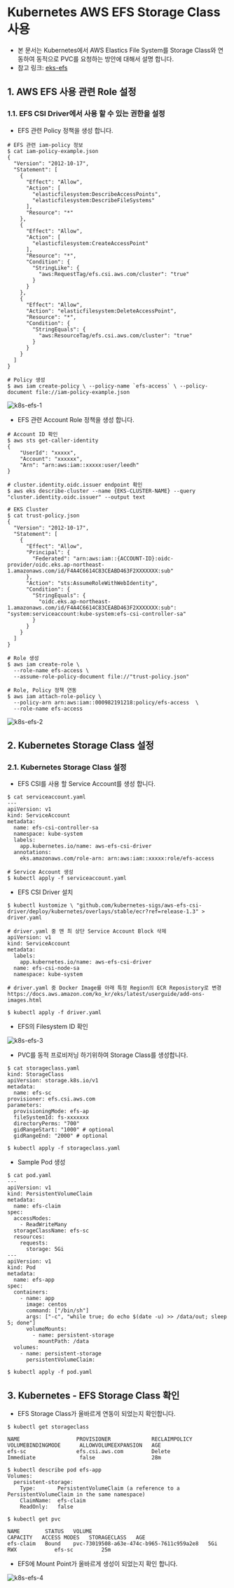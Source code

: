 # Kubernetes  AWS EFS Storage Class 사용

- 본 문서는 Kubernetes에서 AWS Elastics File System를 Storage Class와 연동하여 동적으로 PVC를 요청하는 방안에 대해서 설명 합니다.
- 참고 링크: [eks-efs](https://docs.aws.amazon.com/ko_kr/eks/latest/userguide/efs-csi.html)

## 1. AWS EFS 사용 관련 Role 설정

### 1.1. EFS CSI Driver에서 사용 할 수 있는 권한을  설정

- EFS 관련 Policy 정책을 생성 합니다.

```
# EFS 관련 iam-policy 정보
$ cat iam-policy-example.json
{
  "Version": "2012-10-17",
  "Statement": [
    {
      "Effect": "Allow",
      "Action": [
        "elasticfilesystem:DescribeAccessPoints",
        "elasticfilesystem:DescribeFileSystems"
      ],
      "Resource": "*"
    },
    {
      "Effect": "Allow",
      "Action": [
        "elasticfilesystem:CreateAccessPoint"
      ],
      "Resource": "*",
      "Condition": {
        "StringLike": {
          "aws:RequestTag/efs.csi.aws.com/cluster": "true"
        }
      }
    },
    {
      "Effect": "Allow",
      "Action": "elasticfilesystem:DeleteAccessPoint",
      "Resource": "*",
      "Condition": {
        "StringEquals": {
          "aws:ResourceTag/efs.csi.aws.com/cluster": "true"
        }
      }
    }
  ]
}

# Policy 생성
$ aws iam create-policy \ --policy-name `efs-access` \ --policy-document file://iam-policy-example.json
```


![k8s-efs-1][k8s-efs-1]

[k8s-efs-1]:./images/k8s-efs-1.PNG


- EFS 관련 Account Role 정책을 생성 합니다.

```
# Account ID 확인
$ aws sts get-caller-identity
{
    "UserId": "xxxxx",
    "Account": "xxxxxx",
    "Arn": "arn:aws:iam::xxxxx:user/leedh"
}

# cluster.identity.oidc.issuer endpoint 확인
$ aws eks describe-cluster --name {EKS-CLUSTER-NAME} --query "cluster.identity.oidc.issuer" --output text

# EKS Cluster 
$ cat trust-policy.json
{
  "Version": "2012-10-17",
  "Statement": [
    {
      "Effect": "Allow",
      "Principal": {
        "Federated": "arn:aws:iam::{ACCOUNT-ID}:oidc-provider/oidc.eks.ap-northeast-1.amazonaws.com/id/F4A4C6614C83CEABD463F2XXXXXXX:sub"
      },
      "Action": "sts:AssumeRoleWithWebIdentity",
      "Condition": {
        "StringEquals": {
          "oidc.eks.ap-northeast-1.amazonaws.com/id/F4A4C6614C83CEABD463F2XXXXXXX:sub": "system:serviceaccount:kube-system:efs-csi-controller-sa"
        }
      }
    }
  ]
}

# Role 생성
$ aws iam create-role \
  --role-name efs-access \
  --assume-role-policy-document file://"trust-policy.json"

# Role, Policy 정책 연동
$ aws iam attach-role-policy \
  --policy-arn arn:aws:iam::000982191218:policy/efs-access  \
  --role-name efs-access 
```

![k8s-efs-2][k8s-efs-2]

[k8s-efs-2]:./images/k8s-efs-2.PNG


## 2. Kubernetes Storage Class 설정

### 2.1. Kubernetes Storage Class 설정

- EFS CSI를 사용 할 Service Account를 생성 합니다.

```
$ cat serviceaccount.yaml
---
apiVersion: v1
kind: ServiceAccount
metadata:
  name: efs-csi-controller-sa
  namespace: kube-system
  labels:
    app.kubernetes.io/name: aws-efs-csi-driver
  annotations:
    eks.amazonaws.com/role-arn: arn:aws:iam::xxxxx:role/efs-access

# Service Account 생성
$ kubectl apply -f serviceaccount.yaml
```

- EFS CSI Driver 설치

```
$ kubectl kustomize \ "github.com/kubernetes-sigs/aws-efs-csi-driver/deploy/kubernetes/overlays/stable/ecr?ref=release-1.3" > driver.yaml

# driver.yaml 중 맨 최 상단 Service Account Block 삭제
apiVersion: v1
kind: ServiceAccount
metadata:
  labels:
    app.kubernetes.io/name: aws-efs-csi-driver
  name: efs-csi-node-sa
  namespace: kube-system

# driver.yaml 중 Docker Image를 아래 특정 Region의 ECR Reposistory로 변경
https://docs.aws.amazon.com/ko_kr/eks/latest/userguide/add-ons-images.html

$ kubectl apply -f driver.yaml
```



- EFS의 Filesystem ID 확인

![k8s-efs-3][k8s-efs-3]

[k8s-efs-3]:./images/k8s-efs-3.PNG

- PVC를 동적 프로비저닝 하기위하여 Storage Class를 생성합니다.

```
$ cat storageclass.yaml
kind: StorageClass
apiVersion: storage.k8s.io/v1
metadata:
  name: efs-sc
provisioner: efs.csi.aws.com
parameters:
  provisioningMode: efs-ap
  fileSystemId: fs-xxxxxxx
  directoryPerms: "700"
  gidRangeStart: "1000" # optional
  gidRangeEnd: "2000" # optional

$ kubectl apply -f storageclass.yaml
```

- Sample Pod 생성

```
$ cat pod.yaml
---
apiVersion: v1
kind: PersistentVolumeClaim
metadata:
  name: efs-claim
spec:
  accessModes:
    - ReadWriteMany
  storageClassName: efs-sc
  resources:
    requests:
      storage: 5Gi
---
apiVersion: v1
kind: Pod
metadata:
  name: efs-app
spec:
  containers:
    - name: app
      image: centos
      command: ["/bin/sh"]
      args: ["-c", "while true; do echo $(date -u) >> /data/out; sleep 5; done"]
      volumeMounts:
        - name: persistent-storage
          mountPath: /data
  volumes:
    - name: persistent-storage
      persistentVolumeClaim:

$ kubectl apply -f pod.yaml
```

## 3. Kubernetes - EFS Storage Class 확인

- EFS Storage Class가 올바르게 연동이 되었는지 확인합니다.

```
$ kubectl get storageclass

NAME                  PROVISIONER             RECLAIMPOLICY   VOLUMEBINDINGMODE      ALLOWVOLUMEEXPANSION   AGE
efs-sc                efs.csi.aws.com         Delete          Immediate              false                  28m

$ kubectl describe pod efs-app
Volumes:
  persistent-storage:
    Type:       PersistentVolumeClaim (a reference to a PersistentVolumeClaim in the same namespace)
    ClaimName:  efs-claim
    ReadOnly:   false

$ kubectl get pvc

NAME        STATUS   VOLUME                                     CAPACITY   ACCESS MODES   STORAGECLASS   AGE
efs-claim   Bound    pvc-73019508-a63e-474c-b965-7611c959a2e8   5Gi        RWX            efs-sc         25m
```

- EFS에 Mount Point가 올바르게 생성이 되었는지 확인 합니다.

![k8s-efs-4][k8s-efs-4]

[k8s-efs-4]:./images/k8s-efs-4.PNG

